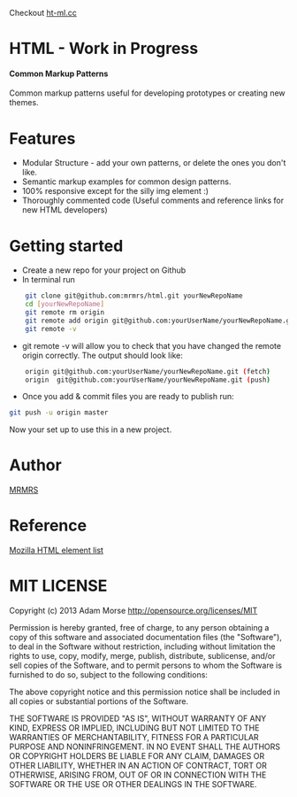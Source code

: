 Checkout [ht-ml.cc](http://ht-ml.cc "HTML - Common patterns for reuse")

# HTML - Work in Progress

#### Common Markup Patterns

Common markup patterns useful for developing prototypes or creating new themes.

# Features

* Modular Structure - add your own patterns, or delete the ones you don't like.
* Semantic markup examples for common design patterns.
* 100% responsive except for the silly img element :)
* Thoroughly commented code (Useful comments and reference links for new HTML developers)

# Getting started

* Create a new repo for your project on Github
* In terminal run
```bash
    git clone git@github.com:mrmrs/html.git yourNewRepoName
    cd [yourNewRepoName]
    git remote rm origin
    git remote add origin git@github.com:yourUserName/yourNewRepoName.git
    git remote -v
```

* git remote -v will allow you to check that you have changed the remote origin correctly. The output should look like:
```bash
    origin git@github.com:yourUserName/yourNewRepoName.git (fetch)
    origin  git@github.com:yourUserName/yourNewRepoName.git (push)
```

* Once you add & commit files you are ready to publish run:
```bash
git push -u origin master
```

Now your set up to use this in a new project.

# Author
[MRMRS](http://mrmrs.cc "Adam Morse - Designer Developer")

# Reference
[Mozilla HTML element list](http://https://developer.mozilla.org/en-US/docs/Web/Guide/HTML/HTML5/HTML5_element_list "Mozilla HTML element list")

# MIT LICENSE
Copyright (c) 2013 Adam Morse http://opensource.org/licenses/MIT

Permission is hereby granted, free of charge, to any person obtaining a copy of this software and associated documentation files (the "Software"), to deal in the Software without restriction, including without limitation the rights to use, copy, modify, merge, publish, distribute, sublicense, and/or sell copies of the Software, and to permit persons to whom the Software is furnished to do so, subject to the following conditions:

The above copyright notice and this permission notice shall be included in all copies or substantial portions of the Software.

THE SOFTWARE IS PROVIDED "AS IS", WITHOUT WARRANTY OF ANY KIND, EXPRESS OR IMPLIED, INCLUDING BUT NOT LIMITED TO THE WARRANTIES OF MERCHANTABILITY, FITNESS FOR A PARTICULAR PURPOSE AND NONINFRINGEMENT. IN NO EVENT SHALL THE AUTHORS OR COPYRIGHT HOLDERS BE LIABLE FOR ANY CLAIM, DAMAGES OR OTHER LIABILITY, WHETHER IN AN ACTION OF CONTRACT, TORT OR OTHERWISE, ARISING FROM, OUT OF OR IN CONNECTION WITH THE SOFTWARE OR THE USE OR OTHER DEALINGS IN THE SOFTWARE.
